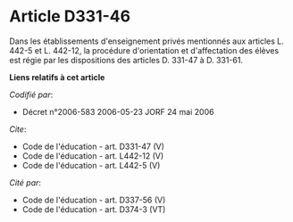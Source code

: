 # Article D331-46

Dans les établissements d'enseignement privés mentionnés aux articles L. 442-5 et L. 442-12, la procédure d'orientation et
d'affectation des élèves est régie par les dispositions des articles D. 331-47 à D. 331-61.

**Liens relatifs à cet article**

_Codifié par_:

  - Décret n°2006-583 2006-05-23 JORF 24 mai 2006

_Cite_:

  - Code de l'éducation - art. D331-47 (V)
  - Code de l'éducation - art. L442-12 (V)
  - Code de l'éducation - art. L442-5 (V)

_Cité par_:

  - Code de l'éducation - art. D337-56 (V)
  - Code de l'éducation - art. D374-3 (VT)
